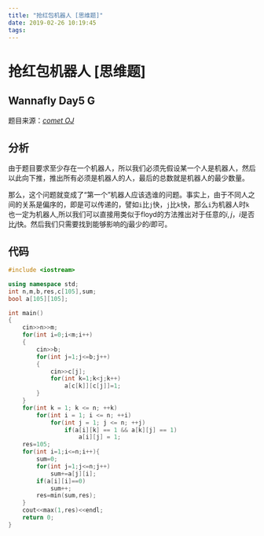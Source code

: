 ```yaml
---
title: "抢红包机器人 [思维题]"
date: 2019-02-26 10:19:45
tags: 
---
```


# 抢红包机器人 [思维题]

## Wannafly Day5 G

<!--more-->

题目来源：[_comet OJ_](https://zhixincode.com/contest/26/problem/G?problem_id=375)

## 分析

由于题目要求至少存在一个机器人，所以我们必须先假设某一个人是机器人，然后以此向下推，推出所有必须是机器人的人，最后的总数就是机器人的最少数量。

那么，这个问题就变成了“第一个”机器人应该选谁的问题。事实上，由于不同人之间的关系是偏序的，即是可以传递的，譬如`i`比`j`快，`j`比`k`快，那么`i`为机器人时`k`也一定为机器人,所以我们可以直接用类似于floyd的方法推出对于任意的$i,j$，$i$是否比$j$快。然后我们只需要找到能够影响的$j$最少的$i$即可。

## 代码

```C++
#include <iostream>

using namespace std;
int n,m,b,res,c[105],sum;
bool a[105][105];

int main()
{
    cin>>n>>m;
    for(int i=0;i<m;i++)
    {
        cin>>b;
        for(int j=1;j<=b;j++)
        {
            cin>>c[j];
            for(int k=1;k<j;k++)
                a[c[k]][c[j]]=1;
        }
    }
    for(int k = 1; k <= n; ++k)
        for(int i = 1; i <= n; ++i)
            for(int j = 1; j <= n; ++j)
                if(a[i][k] == 1 && a[k][j] == 1)
                    a[i][j] = 1;
    res=105;
    for(int i=1;i<=n;i++){
        sum=0;
        for(int j=1;j<=n;j++)
            sum+=a[j][i];
        if(a[i][i]==0)
            sum++;
        res=min(sum,res);
    }
    cout<<max(1,res)<<endl;
    return 0;
}
```
